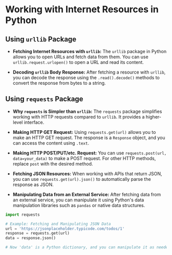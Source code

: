 # Working with Internet Resources in Python

## Using `urllib` Package

- **Fetching Internet Resources with `urllib`:** The `urllib` package in Python allows you to open URLs and fetch data from them. You can use `urllib.request.urlopen()` to open a URL and read its content.

- **Decoding `urllib` Body Response:** After fetching a resource with `urllib`, you can decode the response using the `.read().decode()` methods to convert the response from bytes to a string.

## Using `requests` Package

- **Why `requests` is Simpler than `urllib`:** The `requests` package simplifies working with HTTP requests compared to `urllib`. It provides a higher-level interface.

- **Making HTTP GET Request:** Using `requests.get(url)` allows you to make an HTTP GET request. The response is a `Response` object, and you can access the content using `.text`.

- **Making HTTP POST/PUT/etc. Request:** You can use `requests.post(url, data=your_data)` to make a POST request. For other HTTP methods, replace `post` with the desired method.

- **Fetching JSON Resources:** When working with APIs that return JSON, you can use `requests.get(url).json()` to automatically parse the response as JSON.

- **Manipulating Data from an External Service:** After fetching data from an external service, you can manipulate it using Python's data manipulation libraries such as `pandas` or native data structures.

```python
import requests

# Example: Fetching and Manipulating JSON Data
url = 'https://jsonplaceholder.typicode.com/todos/1'
response = requests.get(url)
data = response.json()

# Now 'data' is a Python dictionary, and you can manipulate it as needed.
